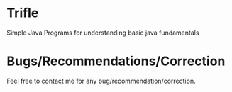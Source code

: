 # Trifle
Simple Java Programs for understanding basic java fundamentals


# Bugs/Recommendations/Correction
Feel free to contact me for any bug/recommendation/correction.

